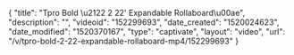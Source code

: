 {
    "title": "Tpro Bold \u2122 2 22' Expandable Rollaboard\u00ae",
    "description": "",
    "videoid": "152299693",
    "date_created": "1520024623",
    "date_modified": "1520370167",
    "type": "captivate",
    "layout": "video",
    "url": "\/v\/tpro-bold-2-22-expandable-rollaboard-mp4\/152299693"
}